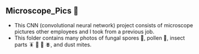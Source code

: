 ## Microscope_Pics :microscope:

* This CNN (convolutional neural network) project consists of microscope pictures other employees and I took from a previous job.
* This folder contains many photos of fungal spores :mushroom:, pollen :bouquet:, insect parts :cockroach: :mosquito: :ant: :fly:, and dust mites.
